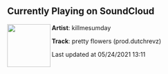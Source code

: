 ## Currently Playing on SoundCloud

[<img align="left" width="100" src="https://i1.sndcdn.com/artworks-VY7zgr9tdXcckz6b-OjcxCw-t500x500.jpg">](https://soundcloud.com/killmesumday/prettyflowers)

**Artist**: killmesumday 

**Track**: pretty flowers (prod.dutchrevz)

Last updated at 05/24/2021 13:11

